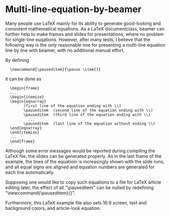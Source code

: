 # Multi-line-equation-by-beamer
Many people use LaTeX mainly for its ability to generate good-looking and consistent mathematical equations. As a LaTeX documentclass, beamer can further help to make frames and slides for presentations, where no problem for single-line euqations. However, after many tests, I believe that the following way is the only reasonable one for presenting a multi-line equation line by line with beamer, with no additional manual effort. 

By defining 

      \newcommand{\pauseditem}{\pause \item[]}

it can be done as 

      \begin{frame}
      ...
      \begin{itemize}
      \begin{eqnarray}
            (first line of the equation ending with \\)
            \pauseditem  (second line of the equation ending with \\)
            \pauseditem  (third line of the equation ending with \\)
              ...
            \pauseditem  (last line of the equation without ending \\)
      \end{eqnarray}
      \end{itemize}
      ...
      \end{frame}

Although some error messages would be reported during compiling the LaTeX file, the slides can be generated properly. As in the last frame of the example, the lines of the equatioin is increasingly shown with the slide runs, and all equal signs are aligned and equation numbers are generated for each line automatically. 

Supposing one would like to copy such equations to a file for LaTeX article editing later, the effect of all "\pauseditem" can be nulled by redefining "\newcommand{\pauseditem}{}". 

Furthermore, this LaTeX example file also sets 16:9 screen, text and background colors, and article-look equation.


